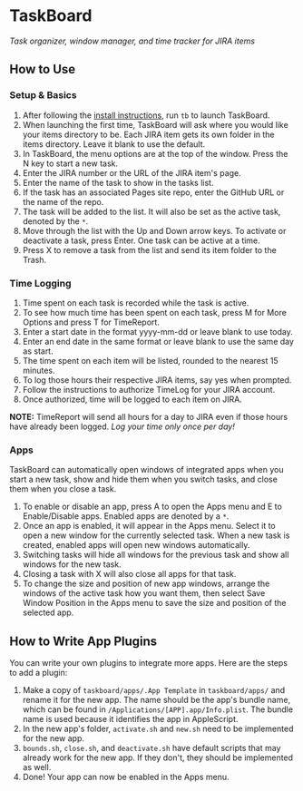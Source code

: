 # TaskBoard
*Task organizer, window manager, and time tracker for JIRA items*

## How to Use

### Setup & Basics
1. After following the [install instructions](../README.md#install-instructions), run `tb` to launch TaskBoard.
1. When launching the first time, TaskBoard will ask where you would like your items directory to be. Each JIRA item gets its own folder in the items directory. Leave it blank to use the default.
1. In TaskBoard, the menu options are at the top of the window. Press the N key to start a new task.
1. Enter the JIRA number or the URL of the JIRA item's page.
1. Enter the name of the task to show in the tasks list.
1. If the task has an associated Pages site repo, enter the GitHub URL or the name of the repo.
1. The task will be added to the list. It will also be set as the active task, denoted by the `*`.
1. Move through the list with the Up and Down arrow keys. To activate or deactivate a task, press Enter. One task can be active at a time.
1. Press X to remove a task from the list and send its item folder to the Trash.

### Time Logging
1. Time spent on each task is recorded while the task is active.
1. To see how much time has been spent on each task, press M for More Options and press T for TimeReport.
1. Enter a start date in the format yyyy-mm-dd or leave blank to use today.
1. Enter an end date in the same format or leave blank to use the same day as start.
1. The time spent on each item will be listed, rounded to the nearest 15 minutes.
1. To log those hours their respective JIRA items, say yes when prompted.
1. Follow the instructions to authorize TimeLog for your JIRA account.
1. Once authorized, time will be logged to each item on JIRA.

**NOTE:** TimeReport will send all hours for a day to JIRA even if those hours have already been logged. *Log your time only once per day!*

### Apps
TaskBoard can automatically open windows of integrated apps when you start a new task, show and hide them when you switch tasks, and close them when you close a task.
1. To enable or disable an app, press A to open the Apps menu and E to Enable/Disable apps. Enabled apps are denoted by a `*`.
1. Once an app is enabled, it will appear in the Apps menu. Select it to open a new window for the currently selected task. When a new task is created, enabled apps will open new windows automatically.
1. Switching tasks will hide all windows for the previous task and show all windows for the new task.
1. Closing a task with X will also close all apps for that task.
1. To change the size and position of new app windows, arrange the windows of the active task how you want them, then select Save Window Position in the Apps menu to save the size and position of the selected app.

## How to Write App Plugins

You can write your own plugins to integrate more apps. Here are the steps to add a plugin:
1. Make a copy of `taskboard/apps/.App Template` in `taskboard/apps/` and rename it for the new app. The name should be the app's bundle name, which can be found in `/Applications/[APP].app/Info.plist`. The bundle name is used because it identifies the app in AppleScript.
1. In the new app's folder, `activate.sh` and `new.sh` need to be implemented for the new app.
1. `bounds.sh`, `close.sh`, and `deactivate.sh` have default scripts that may already work for the new app. If they don't, they should be implemented as well.
1. Done! Your app can now be enabled in the Apps menu.
